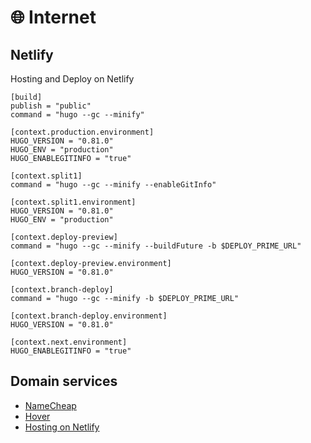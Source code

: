 # 🌐 Internet


## Netlify

Hosting and Deploy on Netlify

```
[build]
publish = "public"
command = "hugo --gc --minify"

[context.production.environment]
HUGO_VERSION = "0.81.0"
HUGO_ENV = "production"
HUGO_ENABLEGITINFO = "true"

[context.split1]
command = "hugo --gc --minify --enableGitInfo"

[context.split1.environment]
HUGO_VERSION = "0.81.0"
HUGO_ENV = "production"

[context.deploy-preview]
command = "hugo --gc --minify --buildFuture -b $DEPLOY_PRIME_URL"

[context.deploy-preview.environment]
HUGO_VERSION = "0.81.0"

[context.branch-deploy]
command = "hugo --gc --minify -b $DEPLOY_PRIME_URL"

[context.branch-deploy.environment]
HUGO_VERSION = "0.81.0"

[context.next.environment]
HUGO_ENABLEGITINFO = "true"
```

## Domain services

* [NameCheap](https://www.namecheap.com/)
* [Hover](https://www.hover.com/)
* [Hosting on Netlify](https://gohugo.io/hosting-and-deployment/hosting-on-netlify/)
